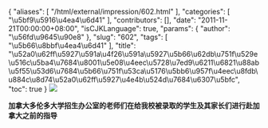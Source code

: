 {
    "aliases": [
        "/html/external/impression/602.html"
    ],
    "categories": [
        "\u5bf9\u5916\u4ea4\u6d41"
    ],
    "contributors": [],
    "date": "2011-11-21T00:00:00+08:00",
    "isCJKLanguage": true,
    "params": {
        "author": "\u56fd\u9645\u90e8"
    },
    "slug": "602",
    "tags": [
        "\u5b66\u8bbf\u4ea4\u6d41"
    ],
    "title": "\u52a0\u62ff\u5927\u591a\u4f26\u591a\u5927\u5b66\u62db\u751f\u529e\u516c\u5ba4\u7684\u8001\u5e08\u4eec\u5728\u7ed9\u6211\u6821\u88ab\u5f55\u53d6\u7684\u5b66\u751f\u53ca\u5176\u5bb6\u957f\u4eec\u8fdb\u884c\u8d74\u52a0\u62ff\u5927\u4e4b\u524d\u7684\u6307\u5bfc",
    "toc": true
}
![](https://cdn.tfls.online/mirror/full/7e4be78dbd75f24cceab3e14629623750ff13ea4.jpg)

**加拿大多伦多大学招生办公室的老师们在给我校被录取的学生及其家长们进行赴加拿大之前的指导**

